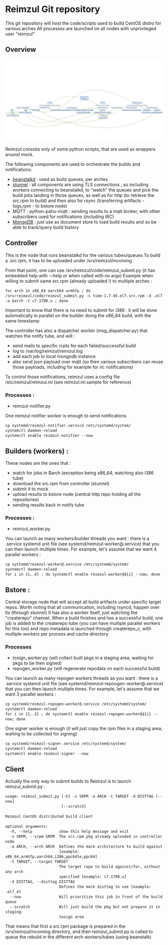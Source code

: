 # Reimzul Git repository #
This git repository will host the code/scripts used to build CentOS distro for various arches
All processes are launched on all nodes with unprivileged user "reimzul"

## Overview
![Reimzul schema](/docs/Reimzul.png)

Reimzul consists only of some python scripts, that are used as wrappers around mock.

The following components are used to orchestrate the builds and notifications:
 * [beanstalkd](http://kr.github.io/beanstalkd/) : used as build queues, per arches
 * [stunnel](http://www.stunnel.org/) : all components are using TLS connections , so including workers connecting to beanstalkd, to "watch" the queues and pick the build jobs landing in those queues, as well as for http (to retrieve the src.rpm to build) and then also for rsync (transferring artifacts - logs,rpm - to bstore node)
 * MQTT : python-paho-mqtt : sending results to a mqtt broker, with other subscribers used for notifications (including IRC)
 * [MongoDB](http://www.mongodb.org) : just use as document store to load build results and so be able to track/query build history

## Controller
This is the node that runs beanstalkd for the various tubes/queues
To build a .src.rpm, it has to be uploaded under /srv/reimzul/incoming

From that point, one can use /srv/reimzul/code/reimzul_submit.py (it has embedded help with --help or when called with no args)
Example when willing to submit same src.rpm (already uploaded !) to multiple arches :
```
for arch in x86_64 aarch64 armhfp ; do /srv/reimzul/code/reimzul_submit.py -s time-1.7-45.el7.src.rpm -d .el7 -a $arch -t c7.1708.u ; done
```
Important to know that there is no need to submit for i386 : it will be done automatically in parallel on the builder doing the x86_64 build, with the same timestamp

The controller has also a dispatcher worker (msg_dispatcher.py) that watches the notify tube, and will :
 * send mails to specific rcpts for each failed/successful build
 * log to /var/log/reimzul/reimzul.log
 * add each job to local mongodb instance
 * also send json payload over mqtt (so then various subscribers can reuse those payloads, including for example for irc notifications)

To control those notifications, reimzul uses a config file /etc/reimzul/reimzul.ini (see reimzul.ini.sample for reference)

### Processes :
  * reimzul-notifier.py

One reimzul notifier worker is enough to send notifications
```
cp systemd/reimzul-notifier.service /etc/systemd/system/
systemctl daemon-reload
systemctl enable reimzul-notifier --now

```


## Builders (workers) : 

These nodes are the ones that :
 * watch for jobs in $arch (exception being x86_64, watching also i386 tube)
 * download the src.rpm from controller (stunnel)
 * submit it to mock
 * upload results to bstore node (central http repo holding all the repositories)
 * sending results back in notify tube

### Processes :
 * reimzul_worker.py 

You can launch as many workers/builder threads you want : there is a .service systemd unit file (see systemd/reimzul-worker@.service) that you can then launch multiple times. For example, let's assume that we want 4 parallel workers : 
```
cp systemd/reimzul-worker@.service /etc/systemd/system/
systemctl daemon-reload
for i in {1..4} ; do systemctl enable reimzul-worker@${i} --now; done

```

## Bstore :

Central storage node that will accept all build artifacts under specific target repos.
Worth noting that all communication, including rsyncd, happen over tls (through stunnel)
It has also a worker itself, just watching the "createrepo" channel.
When a build finishes and has a successful build, one job is added to the createrepo tube (you can have multiple parallel workers for this too) and repo metadata is launched through createrepo_c, with multiple workers per process and cache directory

### Processes
 * tosign_worker.py (will collect built pkgs in a staging area, waiting for pkgs to be then signed)
 * repogen_worker.py (will regenerate repodata on each successful build)

You can launch as many repogen workers threads as you want : there is a .service systemd unit file (see systemd/reimzul-repoogen-worker@.service) that you can then launch multiple times. For example, let's assume that we want 3 parallel workers : 
```
cp systemd/reimzul-repogen-worker@.service /etc/systemd/system/
systemctl daemon-reload
for i in {1..3} ; do systemctl enable reimzul-repogen-worker@${i} --now; done

```

One signer worker is enough (it will just copy the rpm files in a staging area, waiting to be collected for signing)
```
cp systemd/reimzul-signer.service /etc/systemd/system/
systemctl daemon-reload
systemctl enable reimzul-signer --now

```

## Client

Actually the only way to submit builds to Reimzul is to launch reimzul_submit.py : 
```
usage: reimzul_submit.py [-h] -s SRPM -a ARCH -t TARGET -d DISTTAG [--now]
                         [--scratch]

Reimzul CentOS distributed build client

optional arguments:
  -h, --help            show this help message and exit
  -s SRPM, --srpm SRPM  The src.rpm pkg already uploaded in controller node
  -a ARCH, --arch ARCH  Defines the mock architecture to build against
                        [example: x86_64,armhfp,aarch64,i386,ppc64le,ppc64]
  -t TARGET, --target TARGET
                        The target repo to build against/for, without any arch
                        specified [example: c7.1708.u]
  -d DISTTAG, --disttag DISTTAG
                        Defines the mock disttag to use [example: .el7_4]
  --now                 Will prioritize this job in front of the build queue
  --scratch             Will just build the pkg but not prepare it in staging-
                        tosign area
```

That means that first a src.rpm package is prepared in the /srv/reimzul/incoming directory, and then reimzul_submit.py is called to queue the rebuild in the different arch workers/tubes (using beanstalk)

